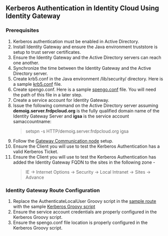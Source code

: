 <!--
*
 * This code is to be used exclusively in connection with ForgeRock’s software or services. 
 * ForgeRock only offers ForgeRock software or services to legal entities who have entered 
 * into a binding license agreement with ForgeRock.  
 *
-->
## Kerberos Authentication in Identity Cloud Using Identity Gateway
### Prerequisites
1. Kerberos authentication must be enabled in Active Directory.
2. Install Identity Gateway and ensure the Java environment truststore is setup to trust server certificates.
3. Ensure the Identity Gateway and the Active Directory servers can reach one another.
4. Synchronize the time between the Identity Gateway and the Active Directory server.
5. Create krb5.conf in the Java environment /lib/security/ directory.  Here is a sample [krb5.conf](https://github.com/ForgeRock/tntp-kerberos-cloud/blob/main/samples/krb5.conf) file.
6. Create spengo.conf.  Here is a sample [spengo.conf](https://github.com/ForgeRock/tntp-kerberos-cloud/blob/main/samples/spnego.conf) file. You will need the path of this file in a later step.
7. Create a service account for Identity Gateway.  
8. Issue the following command on the Active Directory server assuming **demoig.server.frdpcloud.org** is the fully qualified domain name of the Identity Gateway Server and **igsa** is the service account samaccountname: 
      >setspn -s HTTP/demoig.server.frdpcloud.org igsa
9. Follow the [Gateway Communication node](https://backstage.forgerock.com/docs/idcloud/latest/release-notes/rapid-channel/auth-node-gateway-comm.html) setup.
10. Ensure the Client you will use to test the Kerberos Authentication has a valid Kerberos Ticket.
11. Ensure the Client you will use to test the Kerberos Authentication has added the Identity Gateway FQDN to the sites in the following zone -
      >IE -> Internet Options -> Security -> Local Intranet -> Sites -> Advance
### Identity Gateway Route Configuration
1. Replace the AuthenticateLocalUser Groovy script in the [sample route](https://github.com/ForgeRock/gateway-communication-node/blob/main/sample/IdentityAssertionRoute.json) with the sample [Kerberos Groovy script](https://github.com/ForgeRock/tntp-kerberos-cloud/blob/main/samples/ValidateKerberosTicket.groovy)
2. Ensure the service account credentials are properly configured in the Kerberos Groovy script.
3. Ensure the spengo.conf file location is properly configured in the Kerberos Groovy script.  
